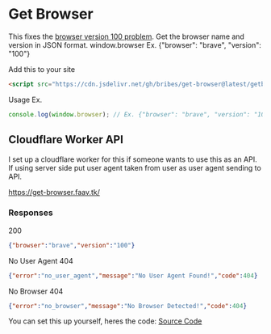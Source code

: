 # Get Browser
This fixes the [browser version 100 problem](https://hacks.mozilla.org/2022/02/version-100-in-chrome-and-firefox/). Get the browser name and version in JSON format. window.browser Ex. {"browser": "brave", "version": "100"}

Add this to your site
```html
<script src="https://cdn.jsdelivr.net/gh/bribes/get-browser@latest/getbrowser.min.js"></script>
```

Usage Ex.
```javascript
console.log(window.browser); // Ex. {"browser": "brave", "version": "100"}
```

## Cloudflare Worker API
I set up a cloudflare worker for this if someone wants to use this as an API. If using server side put user agent taken from user as user agent sending to API.

https://get-browser.faav.tk/

### Responses

200
```json
{"browser":"brave","version":"100"}
```

No User Agent 404
```json
{"error":"no_user_agent","message":"No User Agent Found!","code":404}
```

No Browser 404
```json
{"error":"no_browser","message":"No Browser Detected!","code":404}
```

You can set this up yourself, heres the code:
[Source Code](https://raw.githubusercontent.com/bribes/get-browser/main/cf-worker.js)
